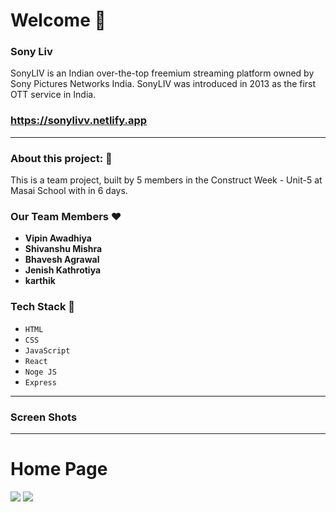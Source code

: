 # Welcome 👋


### Sony Liv

SonyLIV is an Indian over-the-top freemium streaming platform owned by Sony Pictures Networks India. SonyLIV was introduced in 2013 as the first OTT service in India.


### https://sonylivv.netlify.app

---

### About this project: 🙌

This is a team project, built by 5 members in the Construct Week - Unit-5 at Masai School with in 6 days. 

### Our Team Members ❤️

- **Vipin Awadhiya**
- **Shivanshu Mishra**
- **Bhavesh Agrawal**
- **Jenish Kathrotiya**
- **karthik**



### Tech Stack 🔧

- `HTML`
- `CSS`
- `JavaScript`
- `React`
- `Noge JS`
- `Express`
---


### Screen Shots
---

# Home Page

<img src="https://i.imgur.com/JVcw3BJ.png" />

<img src="https://i.imgur.com/jAdQ833.png" />
